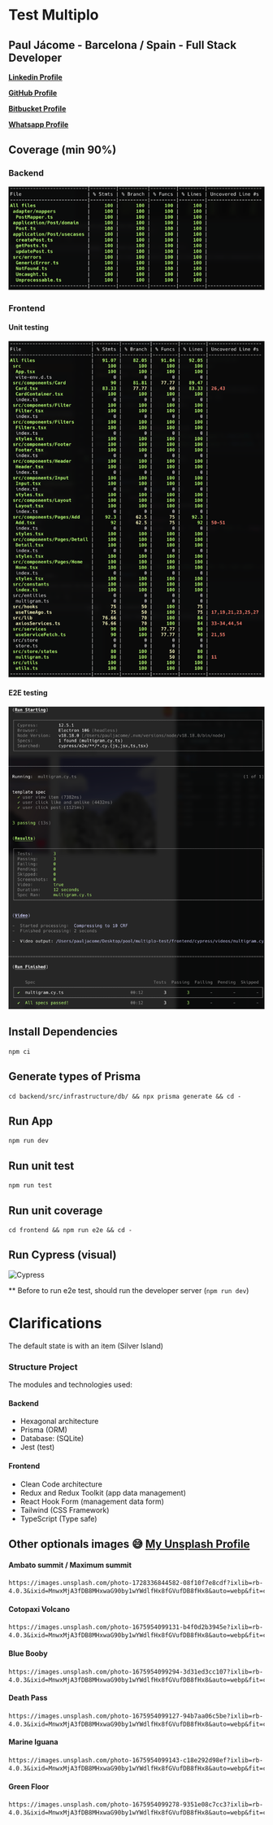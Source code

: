 # Test Multiplo

## Paul Jácome - Barcelona / Spain - Full Stack Developer

**[Linkedin Profile](https://bit.ly/paul-jacome-linkedin)**

**[GitHub Profile](https://bit.ly/paul-jacome-github)**

**[Bitbucket Profile](https://bit.ly/paul-jacome-bitbucket)**

**[Whatsapp Profile](https://bit.ly/paul-jacome-es-whatsapp)**

## Coverage (min 90%)

### Backend
![Coverage](https://github.com/ankalago/multiplo-test/blob/main/coverage-backend.png?raw=true)

### Frontend
#### Unit testing
![Coverage](https://github.com/ankalago/multiplo-test/blob/main/coverage-frontend.png?raw=true)

#### E2E testing
![Coverage](https://github.com/ankalago/multiplo-test/blob/main/test-e2e.png?raw=true)

## Install Dependencies

```
npm ci
```

## Generate types of Prisma

```
cd backend/src/infrastructure/db/ && npx prisma generate && cd -
```

## Run App

```
npm run dev
```

## Run unit test

```
npm run test
```

## Run unit coverage

```
cd frontend && npm run e2e && cd -
```

## Run Cypress (visual)

![Cypress](https://github.com/ankalago/multiplo-test/blob/main/e2e.gif?raw=true)

** Before to run e2e test, should run the developer server (`npm run dev`)

# Clarifications

The default state is with an item (Silver Island)

### Structure Project

The modules and technologies used:

#### Backend
- Hexagonal architecture
- Prisma (ORM)
- Database: (SQLite)
- Jest (test)

#### Frontend
- Clean Code architecture
- Redux and Redux Toolkit (app data management)
- React Hook Form (management data form)
- Tailwind (CSS Framework)
- TypeScript (Type safe)

## Other optionals images 😅 **[My Unsplash Profile](https://bit.ly/unsplash-paul-jacome)**

#### Ambato summit / Maximum summit

```
https://images.unsplash.com/photo-1728336844582-08f10f7e8cdf?ixlib=rb-4.0.3&ixid=MnwxMjA3fDB8MHxwaG90by1wYWdlfHx8fGVufDB8fHx8&auto=webp&fit=crop&w=1000&q=100
```

#### Cotopaxi Volcano

```
https://images.unsplash.com/photo-1675954099131-b4f0d2b3945e?ixlib=rb-4.0.3&ixid=MnwxMjA3fDB8MHxwaG90by1wYWdlfHx8fGVufDB8fHx8&auto=webp&fit=crop&w=900&q=100
```

#### Blue Booby

```
https://images.unsplash.com/photo-1675954099294-3d31ed3cc107?ixlib=rb-4.0.3&ixid=MnwxMjA3fDB8MHxwaG90by1wYWdlfHx8fGVufDB8fHx8&auto=webp&fit=crop&w=900&q=100
```

#### Death Pass

```
https://images.unsplash.com/photo-1675954099127-94b7aa06c5be?ixlib=rb-4.0.3&ixid=MnwxMjA3fDB8MHxwaG90by1wYWdlfHx8fGVufDB8fHx8&auto=webp&fit=crop&w=900&q=100
```

#### Marine Iguana

```
https://images.unsplash.com/photo-1675954099143-c18e292d98ef?ixlib=rb-4.0.3&ixid=MnwxMjA3fDB8MHxwaG90by1wYWdlfHx8fGVufDB8fHx8&auto=webp&fit=crop&w=2874&q=100
```

#### Green Floor

```
https://images.unsplash.com/photo-1675954099278-9351e08c7cc3?ixlib=rb-4.0.3&ixid=MnwxMjA3fDB8MHxwaG90by1wYWdlfHx8fGVufDB8fHx8&auto=webp&fit=crop&w=3024&q=100
```